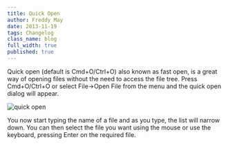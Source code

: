 ```yaml
---
title: Quick Open
author: Freddy May
date: 2013-11-19
tags: Changelog
class_name: blog
full_width: true
published: true
---
```


Quick open (default is Cmd+O/Ctrl+O) also known as fast open, is a great way of opening files without the need to access the file tree. Press Cmd+O/Ctrl+O or select File->Open File from the menu and the quick open dialog will appear.

![quick open](blog/quick-open.png)

You now start typing the name of a file and as you type, the list will narrow down. You can then select the file you want using the mouse or use the keyboard, pressing Enter on the required file.

